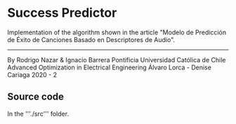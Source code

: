 # Success Predictor

Implementation of the algorithm shown in the article "Modelo de Predicción de Éxito de Canciones Basado en Descriptores de Audio".

---
By Rodrigo Nazar & Ignacio Barrera
Pontificia Universidad Católica de Chile
Advanced Optimization in Electrical Engineering
Álvaro Lorca - Denise Cariaga
2020 - 2

## Source code

In the '''./src''' folder.

